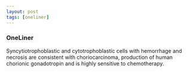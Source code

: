 ```yaml
---
layout: post
tags: [oneliner]
---
```



### OneLiner

Syncytiotrophoblastic and cytotrophoblastic cells with hemorrhage and necrosis are consistent with choriocarcinoma, production of human chorionic gonadotropin and is highly sensitive to chemotherapy.
